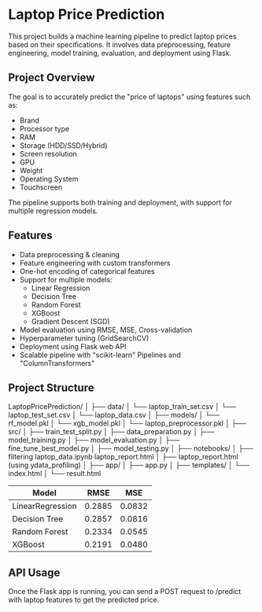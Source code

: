 # Laptop Price Prediction

This project builds a machine learning pipeline to predict laptop prices based on their specifications. It involves data preprocessing, feature engineering, model training, evaluation, and deployment using Flask.

## Project Overview

The goal is to accurately predict the "price of laptops" using features such as:

- Brand
- Processor type
- RAM
- Storage (HDD/SSD/Hybrid)
- Screen resolution
- GPU
- Weight
- Operating System
- Touchscreen

The pipeline supports both training and deployment, with support for multiple regression models.


## Features

- Data preprocessing & cleaning
- Feature engineering with custom transformers
- One-hot encoding of categorical features
- Support for multiple models:
  - Linear Regression
  - Decision Tree
  - Random Forest
  - XGBoost
  - Gradient Descent (SGD)
- Model evaluation using RMSE, MSE, Cross-validation
- Hyperparameter tuning (GridSearchCV)
- Deployment using Flask web API
- Scalable pipeline with "scikit-learn" Pipelines and "ColumnTransformers"

## Project Structure

LaptopPricePrediction/
│
├── data/
│ └── laptop_train_set.csv
│ └── laptop_test_set.csv
│ └── laptop_data.csv
│
├── models/
│ └── rf_model.pkl
│ └── xgb_model.pkl
│ └── laptop_preprocessor.pkl
│
├── src/
│ ├── train_test_split.py
│ ├── data_preparation.py
│ ├── model_training.py
│ ├── model_evaluation.py
│ ├── fine_tune_best_model.py
│ ├── model_testing.py
│
├── notebooks/
│ ├── filtering laptop_data.ipynb laptop_report.html
│ ├── laptop_report.html (using ydata_profiling)
│
├── app/
│ ├── app.py
│ ├── templates/
│ 	└── index.html
│ 	└── result.html



| Model            | RMSE       | MSE        |
| ---------------- | ---------- | ---------- |
| LinearRegression | 0.2885     | 0.0832     |      # 9.82% off (5885.7 error)
| Decision Tree    | 0.2857     | 0.0816     |      # 9.73% off (5838.3 error)
| Random Forest    | 0.2334     | 0.0545     |      # 7.92% off (4751.0 error)
| XGBoost          | 0.2191     | 0.0480     |      # 7.46% off (4475.6 error)



## API Usage
Once the Flask app is running, you can send a POST request to /predict with laptop features to get the predicted price.




